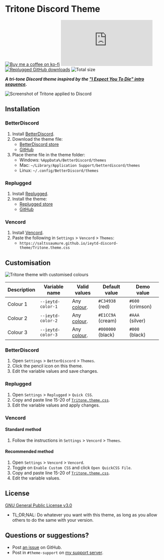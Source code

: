 [screenshot]:       https://user-images.githubusercontent.com/29710355/150716493-d073d3f6-4bcc-4003-ae01-1a1eb820bb71.png
[customised]:       https://user-images.githubusercontent.com/29710355/158090723-f7b872b6-8532-41ce-9476-21d1aa7a89a3.png

[css-color]:        https://developer.mozilla.org/en-US/docs/Web/CSS/color_value
[discord]:          https://discord.gg/uy8nKQVatp

[BetterDiscord]:    https://betterdiscord.app/
[Replugged]:        https://replugged.dev/
[Vencord]:          https://github.com/Vendicated/Vencord

[shield-donate]:    https://img.shields.io/badge/Donate-ko--fi-orange?style=flat-square&logo=kofi&logoColor=orange
[ko-fi]:            https://ko-fi.com/saltssaumure "Buy me a coffee!"

[shield-bd-dl]:     https://img.shields.io/github/downloads/Saltssaumure/ieytd-discord-theme/Tritone.theme.css?color=purple&label=BD%20GitHub%20downloads&style=flat-square
[shield-asar-dl]:   https://img.shields.io/github/downloads/Saltssaumure/ieytd-discord-theme/net.saltssaumure.Tritone.asar?color=purple&label=Replugged%20downloads&style=flat-square
[shield-repo-size]: https://img.shields.io/github/repo-size/Saltssaumure/ieytd-discord-theme?style=flat-square "Total size"

[license]:          https://github.com/Saltssaumure/ieytd-discord-theme/blob/main/LICENSE
[issues]:           https://github.com/Saltssaumure/ieytd-discord-theme/issues
[.theme.css]:       https://github.com/Saltssaumure/ieytd-discord-theme/blob/main/Tritone.theme.css

[release-bd]:       https://betterdiscord.app/theme/?id=626 "BetterDiscord store page"
[release-bd-gh]:    https://github.com/Saltssaumure/ieytd-discord-theme/releases/latest/download/Tritone.theme.css "Latest release"
[release-rp]:       https://replugged.dev/store/net.saltssaumure.Tritone "Replugged store page"
[release-rp-gh]:    https://github.com/Saltssaumure/ieytd-discord-theme/releases/latest/download/net.saltssaumure.Tritone.asar "Latest release"

# Tritone Discord Theme
[![Buy me a coffee on ko-fi][shield-donate]][ko-fi]
[![BetterDiscord GitHub downloads][shield-bd-dl]][release-bd-gh]
[![Replugged GitHub downloads][shield-asar-dl]][release-rp-gh]
![Total size][shield-repo-size]

***A tri-tone Discord theme inspired by the ["I Expect You To Die" intro sequence](https://www.youtube.com/watch?v=ht1ZChKF4Ek).***

![Screenshot of Tritone applied to Discord][screenshot]

## Installation

### BetterDiscord
1. Install [BetterDiscord][BetterDiscord].
2. Download the theme file:
    - [BetterDiscord store][release-bd]
    - [GitHub][release-bd-gh]
3. Place theme file in the theme folder:
    - Windows: `%AppData%/BetterDiscord/themes`
    - Mac: `~/Library/Application Support/betterdiscord/themes`
    - Linux: `~/.config/BetterDiscord/themes`

### Replugged
1. Install [Replugged][Replugged].
2. Install the theme:
    - [Replugged store][release-rp]
    - [GitHub][release-rp-gh]

### Vencord
1. Install [Vencord][Vencord].
2. Paste the following in `Settings` > `Vencord` > `Themes`:
    - `https://saltssaumure.github.io/ieytd-discord-theme/Tritone.theme.css`

## Customisation

![Tritone theme with customised colours][customised]

| Description | Variable name     | Valid values             | Default value     | Demo value       |
| ----------- | ----------------- | ------------------------ | ----------------- | ---------------- |
| Colour 1    | `--ieytd-color-1` | Any [colour][css-color]. | `#C34938` (red)   | `#600` (crimson) |
| Colour 2    | `--ieytd-color-2` | Any [colour][css-color]. | `#E1CC9A` (cream) | `#AAA` (silver)  |
| Colour 3    | `--ieytd-color-3` | Any [colour][css-color]. | `#000000` (black) | `#000` (black)   |

### BetterDiscord
1. Open `Settings` > `BetterDiscord` > `Themes`.
2. Click the pencil icon on this theme.
3. Edit the variable values and save changes.

### Replugged
1. Open `Settings` > `Replugged` > `Quick CSS`.
3. Copy and paste line 15-20 of [`Tritone.theme.css`][.theme.css].
3. Edit the variable values and apply changes.

### Vencord
#### Standard method
1. Follow the instructions in `Settings` > `Vencord` > `Themes`.
#### Recommended method
1. Open `Settings` > `Vencord` > `Vencord`.
2. Toggle on `Enable Custom CSS` and click `Open QuickCSS File`.
3. Copy and paste line 15-20 of [`Tritone.theme.css`][.theme.css].
4. Edit the variable values.

## License
[GNU General Public License v3.0][license]
- <span title="Too long; didn't read; not a lawyer">TL;DR;NAL</span>: Do whatever you want with this theme, as long as you allow others to do the same with your version.

## Questions or suggestions?
- Post [an issue][issues] on GitHub.
- Post in `#theme-support` on [my support server][discord].